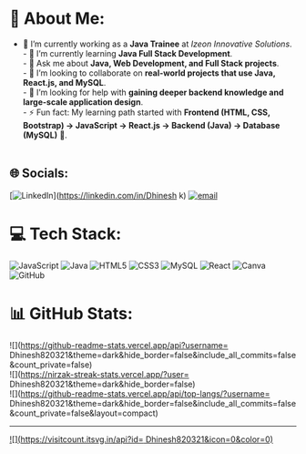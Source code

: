 # 💫 About Me:
- 🔭 I’m currently working as a **Java Trainee** at   *Izeon Innovative Solutions*.  <br>- 🌱 I’m currently learning **Java Full Stack Development**.  <br>- 💬 Ask me about **Java, Web Development, and Full Stack projects**.  <br>- 🤝 I’m looking to collaborate on **real-world projects that use Java, React.js, and MySQL**.  <br>- 🙌 I’m looking for help with **gaining deeper backend knowledge and large-scale application design**.  <br>- ⚡ Fun fact: My learning path started with **Frontend (HTML, CSS, Bootstrap) → JavaScript → React.js → Backend (Java) → Database (MySQL)** 🚀.  <br><br>


## 🌐 Socials:
[![LinkedIn](https://img.shields.io/badge/LinkedIn-%230077B5.svg?logo=linkedin&logoColor=white)](https://linkedin.com/in/Dhinesh k) [![email](https://img.shields.io/badge/Email-D14836?logo=gmail&logoColor=white)](mailto:dhineshkannadasan@gmail.com) 

# 💻 Tech Stack:
![JavaScript](https://img.shields.io/badge/javascript-%23323330.svg?style=for-the-badge&logo=javascript&logoColor=%23F7DF1E) ![Java](https://img.shields.io/badge/java-%23ED8B00.svg?style=for-the-badge&logo=openjdk&logoColor=white) ![HTML5](https://img.shields.io/badge/html5-%23E34F26.svg?style=for-the-badge&logo=html5&logoColor=white) ![CSS3](https://img.shields.io/badge/css3-%231572B6.svg?style=for-the-badge&logo=css3&logoColor=white) ![MySQL](https://img.shields.io/badge/mysql-4479A1.svg?style=for-the-badge&logo=mysql&logoColor=white) ![React](https://img.shields.io/badge/react-%2320232a.svg?style=for-the-badge&logo=react&logoColor=%2361DAFB) ![Canva](https://img.shields.io/badge/Canva-%2300C4CC.svg?style=for-the-badge&logo=Canva&logoColor=white) ![GitHub](https://img.shields.io/badge/github-%23121011.svg?style=for-the-badge&logo=github&logoColor=white)
# 📊 GitHub Stats:
![](https://github-readme-stats.vercel.app/api?username= Dhinesh820321&theme=dark&hide_border=false&include_all_commits=false&count_private=false)<br/>
![](https://nirzak-streak-stats.vercel.app/?user= Dhinesh820321&theme=dark&hide_border=false)<br/>
![](https://github-readme-stats.vercel.app/api/top-langs/?username= Dhinesh820321&theme=dark&hide_border=false&include_all_commits=false&count_private=false&layout=compact)

---
[![](https://visitcount.itsvg.in/api?id= Dhinesh820321&icon=0&color=0)](https://visitcount.itsvg.in)

<!-- Proudly created with GPRM ( https://gprm.itsvg.in ) -->
